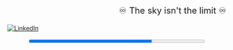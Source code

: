 <p align="right" style="font-size: 20px;">
    ♾️ The sky isn't the limit ♾️
</p>

[![LinkedIn](https://img.shields.io/badge/LinkedIn-blue?style=for-the-badge&logo=linkedin)](https://linkedin.com/in/jonathanbueno95)

<div align="center">
    <progress value="70" max="100" style="width: 80%; height: 15px;"></progress>
</div>
